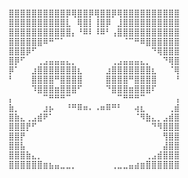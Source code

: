 ⣿⣿⣿⣿⣿⣿⣿⣿⣿⣿⡿⢿⣿⣿⡿⢿⣿⣿⡿⢿⣿⣿⣿⣿⣿⣿⣿⣿⣿⣿
⣿⣿⣿⣿⣿⣿⣿⣿⣿⣿⣇⠀⢿⣿⡇⢸⣿⡿⠀⣸⣿⣿⣿⣿⣿⣿⣿⣿⣿⣿
⣿⣿⣿⣿⣿⣿⣿⣿⣿⣿⣿⡄⠘⠿⠇⠸⠿⠃⢠⣿⣿⣿⣿⣿⣿⣿⣿⣿⣿⣿
⣿⣿⣿⣿⣿⣿⠿⠛⠉⠁⠀⠀⠀⠀⠀⠀⠀⠀⠀⠀⠈⠉⠛⠿⣿⣿⣿⣿⣿⣿
⣿⣿⣿⡿⠋⠀⠀⠀⠀⠀⠀⠀⠀⠀⠀⠀⠀⠀⠀⠀⠀⠀⠀⠀⠀⠙⢿⣿⣿⣿
⣿⡿⠋⠀⠀⢀⣠⣤⣤⣤⣄⡀⠀⠀⠀⠀⠀⠀⢀⣠⣤⣤⣤⣄⡀⠀⠀⠙⢿⣿
⡿⠁⠀⠀⣰⣿⣿⣿⣿⣿⣿⣿⣆⠀⠀⠀⠀⣰⣿⣿⣿⣿⣿⣿⣿⣆⠀⠀⠈⢿
⠃⠀⠀⠀⣿⣿⣿⣿⠛⣿⣿⣿⣿⠀⠀⠀⠀⣿⣿⣿⣿⠛⣿⣿⣿⣿⠀⠀⠀⠘
⠀⠀⠀⠀⠹⣿⣿⣿⣶⣿⣿⣿⠋⠀⠀⠀⠀⠙⣿⣿⣿⣶⣿⣿⣿⠏⠀⠀⠀⠀
⡄⠀⠀⠀⠀⠀⠉⠛⠛⠛⠉⠀⠀⠀⠀⠀⠀⠀⠀⠉⠛⠛⠛⠉⠀⠀⠀⠀⠀⢠
⣷⡀⠀⠀⠀⠀⣰⡦⠀⠀⠘⠛⠿⠶⠄⠠⠶⠿⠛⠃⠀⠀⢴⣆⠀⠀⠀⠀⢀⣾
⣿⣷⣄⢀⣠⣾⠟⠁⠀⠀⠀⠀⠀⠀⠀⠀⠀⠀⠀⠀⠀⠀⠈⠻⣷⣄⡀⣠⣾⣿
⣿⣿⣿⡟⠋⠀⠀⠀⠀⠀⠀⠀⠀⠀⠀⠀⠀⠀⠀⠀⠀⠀⠀⠀⠀⠙⠻⣿⣿⣿
⣿⣿⡟⠀⠀⠀⠀⠀⠀⠀⠀⠀⠀⠀⠀⠀⠀⠀⠀⠀⠀⠀⠀⠀⠀⠀⠀⢻⣿⣿
⣿⣿⣧⠀⠀⠀⠀⠀⠀⠀⠀⠀⠀⠀⠀⠀⠀⠀⠀⠀⠀⠀⠀⠀⠀⠀⠀⣼⣿⣿
⣿⣿⣿⣷⣄⡀⠀⠀⠀⠀⠀⠀⠀⠀⠀⠀⠀⠀⠀⠀⠀⠀⠀⠀⢀⣠⣾⣿⣿⣿
⣿⣿⣿⣿⣿⣿⣶⣦⣤⣀⣀⡀⠀⠀⠀⠀⠀⠀⢀⣀⣀⣤⣴⣶⣿⣿⣿⣿⣿⣿
